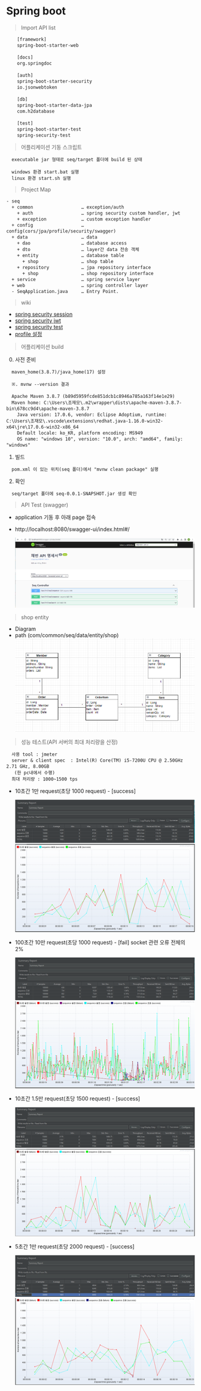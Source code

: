 # Spring boot 

> Import API list

```
    [framework]
    spring-boot-starter-web
    
    [docs]
    org.springdoc

    [auth]
    spring-boot-starter-security
    io.jsonwebtoken

    [db]
    spring-boot-starter-data-jpa
    com.h2database

    [test]
    spring-boot-starter-test
    spring-security-test

```

> 어플리케이션 기동 스크립트
```
  executable jar 형태로 seq/target 폴더에 build 된 상태
  
  windows 환경 start.bat 실행
  linux 환경 start.sh 실행
```

> Project Map

```
- seq
  + common                  … exception/auth 
    + auth                  … spring security custom handler, jwt
    + exception             … custom exception handler 
  + config                  … config(cors/jpa/profile/security/swagger)
  + data                    … data
    + dao                   … database access
    + dto                   … layer간 data 전송 객체 
    + entity                … database table
      + shop                … shop table
    + repository            … jpa repository interface 
      + shop                … shop repository interface
  + service                 … spring service layer
  + web                     … spring controller layer
  - SeqApplication.java     … Entry Point.
  ```

> wiki

 - [spring security session](https://github.com/jaemocho/seq/wiki/Spring-Security-%EC%A0%81%EC%9A%A9)
 - [spring security jwt](https://github.com/jaemocho/seq/wiki/Spring-Security-JWT)
 - [spring security test](https://github.com/jaemocho/seq/wiki/Spring-Security-test)
 - [profile 설정](https://github.com/jaemocho/seq/wiki/profile-%EB%B6%84%EB%A6%AC)

> 어플리케이션 build

  0. 사전 준비 
  ```
    maven_home(3.8.7)/java_home(17) 설정

    ※. mvnw --version 결과

    Apache Maven 3.8.7 (b89d5959fcde851dcb1c8946a785a163f14e1e29)
    Maven home: C:\Users\조재모\.m2\wrapper\dists\apache-maven-3.8.7-bin\678cc9d4\apache-maven-3.8.7
      Java version: 17.0.6, vendor: Eclipse Adoptium, runtime: C:\Users\조재모\.vscode\extensions\redhat.java-1.16.0-win32-x64\jre\17.0.6-win32-x86_64
      Default locale: ko_KR, platform encoding: MS949
      OS name: "windows 10", version: "10.0", arch: "amd64", family: "windows"
  ```
  
  1. 빌드 

  ```
    pom.xml 이 있는 위치(seq 폴더)에서 "mvnw clean package" 실행 
  ```

  2. 확인
  ```    
    seq/target 폴더에 seq-0.0.1-SNAPSHOT.jar 생성 확인 
  ```


> API Test (swagger)

 - application 기동 후 아래 page 접속 
 - http://localhost:8080/swagger-ui/index.html#/ 

    ![default](image/swagger_main.PNG)


> shop entity 
 - Diagram
 - path (com/common/seq/data/entity/shop)
   ![default](image/shop_entity_diagram.PNG)


> 성능 테스트(API 서버의 최대 처리량을 산정)

```
  사용 tool : jmeter 
  server & client spec  : Intel(R) Core(TM) i5-7200U CPU @ 2.50GHz 2.71 GHz, 8.00GB
   (한 pc내에서 수행)
  최대 처리량 : 1000~1500 tps         
```

- 10초간 1만 request(초당 1000 request) - [success]

  ![default](image/1만user10초.PNG)
  ![default](image/1만user10초_graph.PNG)

- 100초간 10만 request(초당 1000 request) -  [fail] socket 관련 오류 전체의 2%

  ![default](image/10만user100초.PNG)
  ![default](image/10만user100초_graph.PNG)

- 10초간 1.5만 request(초당 1500 request) - [success]

  ![default](image/1.5만user10초.PNG)
  ![default](image/1.5만user10초_graph.PNG)  


- 5초간 1만 request(초당 2000 request) - [success]

  ![default](image/1만user5초.PNG)
  ![default](image/1만user5초_graph.PNG)    



   



